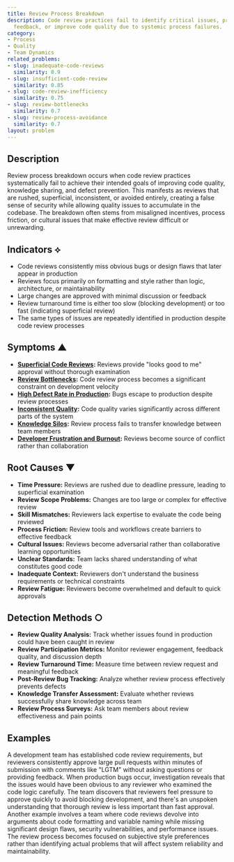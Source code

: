 ```yaml
---
title: Review Process Breakdown
description: Code review practices fail to identify critical issues, provide meaningful
  feedback, or improve code quality due to systemic process failures.
category:
- Process
- Quality
- Team Dynamics
related_problems:
- slug: inadequate-code-reviews
  similarity: 0.9
- slug: insufficient-code-review
  similarity: 0.85
- slug: code-review-inefficiency
  similarity: 0.75
- slug: review-bottlenecks
  similarity: 0.7
- slug: review-process-avoidance
  similarity: 0.7
layout: problem
---
```


## Description

Review process breakdown occurs when code review practices systematically fail to achieve their intended goals of improving code quality, knowledge sharing, and defect prevention. This manifests as reviews that are rushed, superficial, inconsistent, or avoided entirely, creating a false sense of security while allowing quality issues to accumulate in the codebase. The breakdown often stems from misaligned incentives, process friction, or cultural issues that make effective review difficult or unrewarding.

## Indicators ⟡

- Code reviews consistently miss obvious bugs or design flaws that later appear in production
- Reviews focus primarily on formatting and style rather than logic, architecture, or maintainability
- Large changes are approved with minimal discussion or feedback
- Review turnaround time is either too slow (blocking development) or too fast (indicating superficial review)
- The same types of issues are repeatedly identified in production despite code review processes

## Symptoms ▲

- **[Superficial Code Reviews](superficial-code-reviews.md):** Reviews provide "looks good to me" approval without thorough examination
- **[Review Bottlenecks](review-bottlenecks.md):** Code review process becomes a significant constraint on development velocity
- **[High Defect Rate in Production](high-defect-rate-in-production.md):** Bugs escape to production despite review processes
- **[Inconsistent Quality](inconsistent-quality.md):** Code quality varies significantly across different parts of the system
- **[Knowledge Silos](knowledge-silos.md):** Review process fails to transfer knowledge between team members
- **[Developer Frustration and Burnout](developer-frustration-and-burnout.md):** Reviews become source of conflict rather than collaboration

## Root Causes ▼

- **Time Pressure:** Reviews are rushed due to deadline pressure, leading to superficial examination
- **Review Scope Problems:** Changes are too large or complex for effective review
- **Skill Mismatches:** Reviewers lack expertise to evaluate the code being reviewed
- **Process Friction:** Review tools and workflows create barriers to effective feedback
- **Cultural Issues:** Reviews become adversarial rather than collaborative learning opportunities
- **Unclear Standards:** Team lacks shared understanding of what constitutes good code
- **Inadequate Context:** Reviewers don't understand the business requirements or technical constraints
- **Review Fatigue:** Reviewers become overwhelmed and default to quick approvals

## Detection Methods ○

- **Review Quality Analysis:** Track whether issues found in production could have been caught in review
- **Review Participation Metrics:** Monitor reviewer engagement, feedback quality, and discussion depth
- **Review Turnaround Time:** Measure time between review request and meaningful feedback
- **Post-Review Bug Tracking:** Analyze whether review process effectively prevents defects
- **Knowledge Transfer Assessment:** Evaluate whether reviews successfully share knowledge across team
- **Review Process Surveys:** Ask team members about review effectiveness and pain points

## Examples

A development team has established code review requirements, but reviewers consistently approve large pull requests within minutes of submission with comments like "LGTM" without asking questions or providing feedback. When production bugs occur, investigation reveals that the issues would have been obvious to any reviewer who examined the code logic carefully. The team discovers that reviewers feel pressure to approve quickly to avoid blocking development, and there's an unspoken understanding that thorough review is less important than fast approval. Another example involves a team where code reviews devolve into arguments about code formatting and variable naming while missing significant design flaws, security vulnerabilities, and performance issues. The review process becomes focused on subjective style preferences rather than identifying actual problems that will affect system reliability and maintainability.